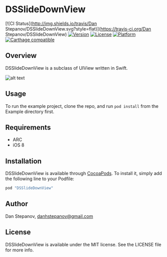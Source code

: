 # DSSlideDownView

[![CI Status](http://img.shields.io/travis/Dan Stepanov/DSSlideDownView.svg?style=flat)](https://travis-ci.org/Dan Stepanov/DSSlideDownView)
[![Version](https://img.shields.io/cocoapods/v/DSSlideDownView.svg?style=flat)](http://cocoapods.org/pods/DSSlideDownView)
[![License](https://img.shields.io/cocoapods/l/DSSlideDownView.svg?style=flat)](http://cocoapods.org/pods/DSSlideDownView)
[![Platform](https://img.shields.io/cocoapods/p/DSSlideDownView.svg?style=flat)](http://cocoapods.org/pods/DSSlideDownView)
[![Carthage compatible](https://img.shields.io/badge/Carthage-compatible-4BC51D.svg?style=flat)](https://github.com/Carthage/Carthage)

## Overview
DSSlideDownView is a subclass of UIView written in Swift.

![alt text](http://i.imgur.com/PVKUPCe.gif "Demo")

## Usage

To run the example project, clone the repo, and run `pod install` from the Example directory first.

## Requirements

* ARC
* iOS 8

## Installation

DSSlideDownView is available through [CocoaPods](http://cocoapods.org). To install
it, simply add the following line to your Podfile:

```ruby
pod "DSSlideDownView"
```

## Author

Dan Stepanov, danhstepanov@gmail.com

## License

DSSlideDownView is available under the MIT license. See the LICENSE file for more info.
